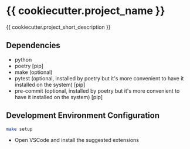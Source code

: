 # {{ cookiecutter.project_name }}

{{ cookiecutter.project_short_description }}

## Dependencies

- python
- poetry [pip]
- make (optional)
- pytest (optional, installed by poetry but it's more convenient to have it installed on the system) [pip]
- pre-commit (optional, installed by poetry but it's more convenient to have it installed on the system) [pip]

## Development Environment Configuration

 ```bash
 make setup
 ```

- Open VSCode and install the suggested extensions
